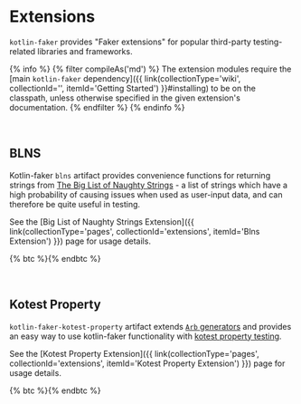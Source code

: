---
---

# Extensions

`kotlin-faker` provides "Faker extensions" for popular third-party testing-related libraries and frameworks.

{% info %}
{% filter compileAs('md') %}
The extension modules require the [main `kotlin-faker` dependency]({{ link(collectionType='wiki', collectionId='', itemId='Getting Started') }}#installing) to be on the classpath, unless otherwise specified in the given extension's documentation.
{% endfilter %}
{% endinfo %}

<br>

## BLNS

Kotlin-faker `blns` artifact provides convenience functions for returning strings from [The Big List of Naughty Strings](https://github.com/minimaxir/big-list-of-naughty-strings) - a list of strings which have a high probability of causing issues when used as user-input data, and can therefore be quite useful in testing.

See the [Big List of Naughty Strings Extension]({{ link(collectionType='pages', collectionId='extensions', itemId='Blns Extension') }}) page for usage details.

{% btc %}{% endbtc %}

<br>

## Kotest Property

`kotlin-faker-kotest-property` artifact extends [`Arb` generators](https://kotest.io/docs/proptest/property-test-generators.html) and provides an easy way to use kotlin-faker functionality with [kotest property testing](https://kotest.io/docs/proptest/property-based-testing.html).

See the [Kotest Property Extension]({{ link(collectionType='pages', collectionId='extensions', itemId='Kotest Property Extension') }}) page for usage details.

{% btc %}{% endbtc %}

<br>

